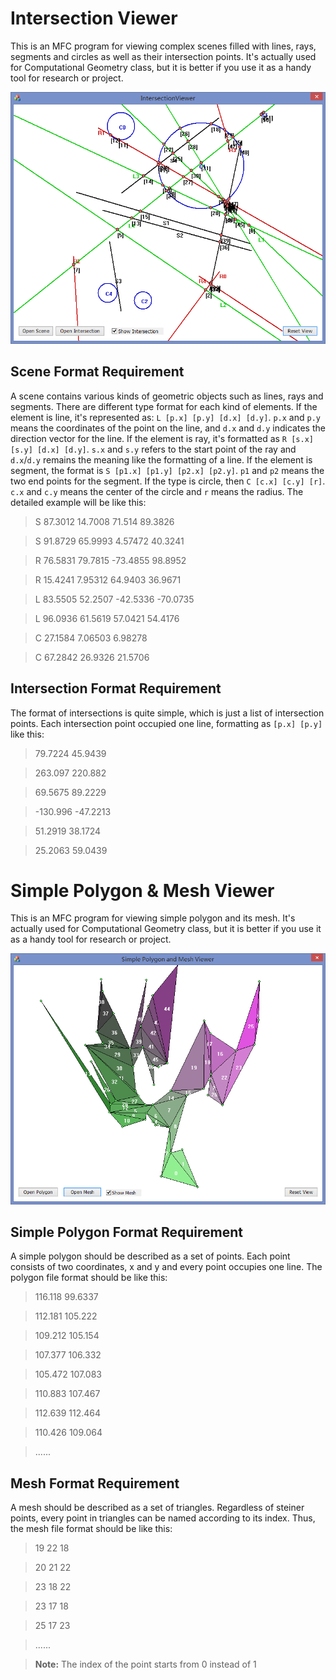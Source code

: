 Intersection Viewer
===============================

This is an MFC program for viewing complex scenes filled with lines, rays, segments and circles as well as their intersection points. It's actually used for Computational Geometry class, but it is better if you use it as a handy tool for research or project.

![SimplePolygonMeshViewer](/images/intersection_viewer.PNG)

Scene Format Requirement
------------------
A scene contains various kinds of geometric objects such as lines, rays and segments. There are different type format for each kind of elements. If the element is line, it's represented as: `L [p.x] [p.y] [d.x] [d.y]`.  `p.x` and `p.y` means the coordinates of the point on the line, and `d.x` and `d.y` indicates the direction vector for the line. If the element is ray, it's formatted as `R [s.x] [s.y] [d.x] [d.y]`. `s.x` and `s.y` refers to the start point of the ray and `d.x`/`d.y` remains the meaning like the formatting of a line. If the element is segment, the format is `S [p1.x] [p1.y] [p2.x] [p2.y]`. `p1` and `p2` means the two end points for the segment. If the type is circle, then `C [c.x] [c.y] [r]`. `c.x` and `c.y` means the center of the circle and `r` means the radius. The detailed example will be like this:

> S 87.3012 14.7008 71.514 89.3826

> S 91.8729 65.9993 4.57472 40.3241

> R 76.5831 79.7815 -73.4855 98.8952

> R 15.4241 7.95312 64.9403 36.9671

> L 83.5505 52.2507 -42.5336 -70.0735

> L 96.0936 61.5619 57.0421 54.4176

> C 27.1584 7.06503 6.98278

> C 67.2842 26.9326 21.5706

Intersection Format Requirement
------------------
The format of intersections is quite simple, which is just a list of intersection points. Each intersection point occupied one line, formatting as `[p.x] [p.y]` like this:

> 79.7224 45.9439

> 263.097 220.882

> 69.5675 89.2229

> -130.996 -47.2213

> 51.2919 38.1724

> 25.2063 59.0439

Simple Polygon & Mesh Viewer
===============================

This is an MFC program for viewing simple polygon and its mesh. It's actually used for Computational Geometry class, but it is better if you use it as a handy tool for research or project.

![SimplePolygonMeshViewer](/images/simple_polygon_mesh_viewer.PNG)

Simple Polygon Format Requirement
------------------
A simple polygon should be described as a set of points. Each point consists of two coordinates, x and y and every point occupies one line. The polygon file format should be like this:
> 116.118 99.6337

> 112.181 105.222

> 109.212 105.154

> 107.377 106.332

> 105.472 107.083

> 110.883 107.467

> 112.639 112.464

> 110.426 109.064

> ......

Mesh Format Requirement
------------------
A mesh should be described as a set of triangles. Regardless of steiner points, every point in triangles can be named according to its index. Thus, the mesh file format should be like this:
> 19 22 18

> 20 21 22

> 23 18 22

> 23 17 18

> 25 17 23

> ......

> **Note:** The index of the point starts from 0 instead of 1
